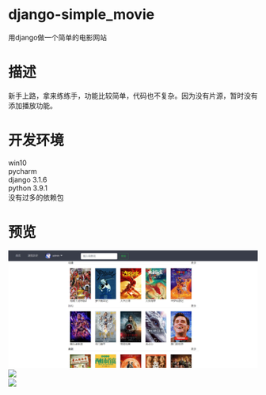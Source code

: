 # django-simple_movie
用django做一个简单的电影网站<br>
# 描述
新手上路，拿来练练手，功能比较简单，代码也不复杂。因为没有片源，暂时没有添加播放功能。
# 开发环境
win10<br>
pycharm<br>
django 3.1.6<br>
python 3.9.1<br>
没有过多的依赖包
# 预览
![](https://github.com/gitbirds/django-simple_movie/blob/master/media/media/%E6%8D%95%E8%8E%B7.JPG)<br>
![](https://github.com/gitbirds/django-simple_movie/tree/master/media/media/%E6%8D%95%E8%8E%B71.jpg)<br>
![](https://github.com/gitbirds/django-simple_movie/tree/master/media/media/捕获2.jpg)
